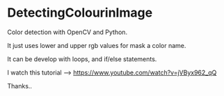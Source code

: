 # DetectingColourinImage
Color detection with OpenCV and Python.

It just uses lower and upper rgb values for mask a color name.

It can be develop with loops, and if/else statements.

I watch this tutorial --> https://www.youtube.com/watch?v=jVByx962_qQ

Thanks..

